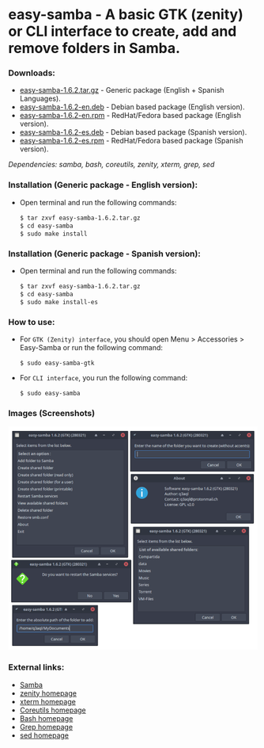 easy-samba - A basic GTK (zenity) or CLI interface to create, add and remove folders in Samba.
==============================================================================================

### Downloads:
  * [easy-samba-1.6.2.tar.gz](https://github.com/q3aql/easy-samba/releases/download/v1.6.2/easy-samba-1.6.2.tar.gz) - Generic package (English + Spanish Languages).
  * [easy-samba-1.6.2-en.deb](https://github.com/q3aql/easy-samba/releases/download/v1.6.2/easy-samba-1.6.2-en.deb) - Debian based package (English version).
  * [easy-samba-1.6.2-en.rpm](https://github.com/q3aql/easy-samba/releases/download/v1.6.2/easy-samba-1.6.2-en.rpm) - RedHat/Fedora based package (English version).
  * [easy-samba-1.6.2-es.deb](https://github.com/q3aql/easy-samba/releases/download/v1.6.2/easy-samba-1.6.2-es.deb) - Debian based package (Spanish version).
  * [easy-samba-1.6.2-es.rpm](https://github.com/q3aql/easy-samba/releases/download/v1.6.2/easy-samba-1.6.2-es.rpm) - RedHat/Fedora based package (Spanish version).
  
_Dependencies: samba, bash, coreutils, zenity, xterm, grep, sed_

### Installation (Generic package - English version):

  * Open terminal and run the following commands:

	```shell
	$ tar zxvf easy-samba-1.6.2.tar.gz
	$ cd easy-samba
	$ sudo make install
	```

### Installation (Generic package - Spanish version):

  * Open terminal and run the following commands:

	```shell
	$ tar zxvf easy-samba-1.6.2.tar.gz
	$ cd easy-samba
	$ sudo make install-es
	```
  
### How to use:

  * For `GTK (Zenity) interface`, you should open Menu > Accessories > Easy-Samba or run the following command:

	```shell
	$ sudo easy-samba-gtk
	```
  
  * For `CLI interface`, you run the following command:

	```shell
	$ sudo easy-samba
	```

### Images (Screenshots)

<img src="https://raw.githubusercontent.com/q3aql/easy-samba/master/img/easy-samba-image.png" width="850" />

### External links:

  * [Samba](https://www.samba.org/)
  * [zenity homepage](https://wiki.gnome.org/Projects/Zenity)
  * [xterm homepage](https://invisible-island.net/xterm/)
  * [Coreutils homepage](https://www.gnu.org/software/coreutils/coreutils.html)
  * [Bash homepage](https://www.gnu.org/software/bash/)
  * [Grep homepage](https://www.gnu.org/software/grep/)
  * [sed homepage](https://www.gnu.org/software/sed/)
